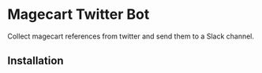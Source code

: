 # Magecart Twitter Bot
Collect magecart references from twitter and send them to a Slack channel.

## Installation
